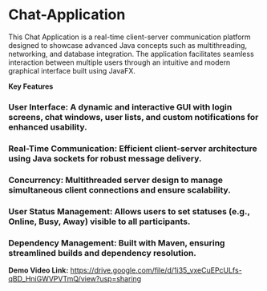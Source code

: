 # Chat-Application

This Chat Application is a real-time client-server communication platform designed to showcase advanced Java concepts such as multithreading, networking, and database integration. The application facilitates seamless interaction between multiple users through an intuitive and modern graphical interface built using JavaFX.

**Key Features**
### User Interface: A dynamic and interactive GUI with login screens, chat windows, user lists, and custom notifications for enhanced usability.
### Real-Time Communication: Efficient client-server architecture using Java sockets for robust message delivery.
### Concurrency: Multithreaded server design to manage simultaneous client connections and ensure scalability.
### User Status Management: Allows users to set statuses (e.g., Online, Busy, Away) visible to all participants.
### Dependency Management: Built with Maven, ensuring streamlined builds and dependency resolution.

**Demo Video Link:** https://drive.google.com/file/d/1i35_vxeCuEPcULfs-qBD_HniGWVPVTmQ/view?usp=sharing 

